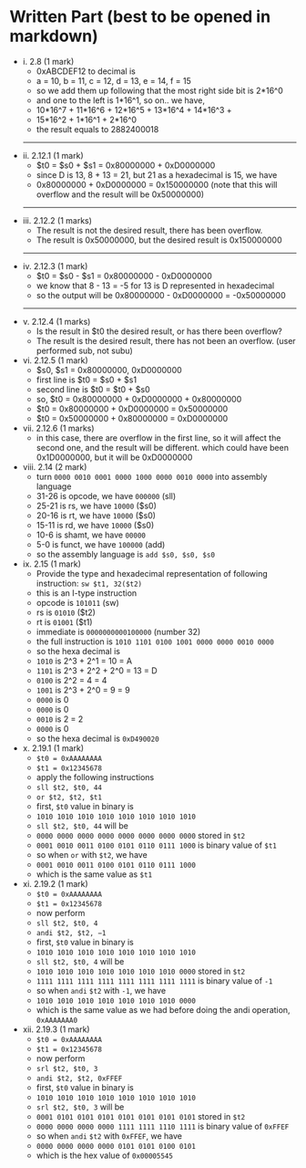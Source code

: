 # Written Part (best to be opened in markdown)

- i. 2.8 (1 mark)
  - 0xABCDEF12 to decimal is
  - a = 10, b = 11, c = 12, d = 13, e = 14, f = 15
  - so we add them up following that the most right side bit is 2\*16^0
  - and one to the left is 1\*16^1, so on.. we have,
  - 10\*16^7 + 11\*16^6 + 12\*16^5 + 13\*16^4 + 14\*16^3 +
  - 15\*16^2 + 1\*16^1 + 2\*16^0
  - the result equals to 2882400018
  ---
- ii. 2.12.1 (1 mark)
  - $t0 = $s0 + $s1 = 0x80000000 + 0xD0000000
  - since D is 13, 8 + 13 = 21, but 21 as a hexadecimal is 15, we have
  - 0x80000000 + 0xD0000000 = 0x150000000 (note that this will overflow and the result will be 0x50000000)
  ---
- iii. 2.12.2 (1 marks)
  - The result is not the desired result, there has been overflow.
  - The result is 0x50000000, but the desired result is 0x150000000
  ---
- iv. 2.12.3 (1 mark)
  - $t0 = $s0 - $s1 = 0x80000000 - 0xD0000000
  - we know that 8 - 13 = -5 for 13 is D represented in hexadecimal
  - so the output will be 0x80000000 - 0xD0000000 = -0x50000000
  ---
- v. 2.12.4 (1 marks)
  - Is the result in $t0 the desired result, or has there been overflow?
  - The result is the desired result, there has not been an overflow. (user performed sub, not subu)
- vi. 2.12.5 (1 mark)
  - $s0, $s1 = 0x80000000, 0xD0000000
  - first line is $t0 = $s0 + $s1
  - second line is $t0 = $t0 + $s0
  - so, $t0 = 0x80000000 + 0xD0000000 + 0x80000000
  - $t0 = 0x80000000 + 0xD0000000 = 0x50000000
  - $t0 = 0x50000000 + 0x80000000 = 0xD0000000
- vii. 2.12.6 (1 marks)
  - in this case, there are overflow in the first line, so it will affect the second one, and the result will be different. which could have been 0x1D0000000, but it will be 0xD0000000
- viii. 2.14 (2 mark)
  - turn `0000 0010 0001 0000 1000 0000 0010 0000` into assembly language
  - 31-26 is opcode, we have `000000` (sll)
  - 25-21 is rs, we have `10000` ($s0)
  - 20-16 is rt, we have `10000` ($s0)
  - 15-11 is rd, we have `10000` ($s0)
  - 10-6 is shamt, we have `00000` 
  - 5-0 is funct, we have `100000` (add)
  - so the assembly language is `add $s0, $s0, $s0`
- ix. 2.15 (1 mark)
  - Provide the type and hexadecimal representation of
following instruction: `sw $t1, 32($t2)`
  - this is an I-type instruction
  - opcode is `101011` (sw)
  - rs is `01010` ($t2)
  - rt is `01001` ($t1)
  - immediate is `0000000000100000` (number 32)
  - the full instruction is `1010 1101 0100 1001 0000 0000 0010 0000`
  - so the hexa decimal is
  - `1010` is 2^3 + 2^1 = 10 = A
  - `1101` is 2^3 + 2^2 + 2^0 = 13 = D
  - `0100` is 2^2 = 4 = 4
  - `1001` is 2^3 + 2^0 = 9 = 9
  - `0000` is 0
  - `0000` is 0
  - `0010` is 2 = 2
  - `0000` is 0
  - so the hexa decimal is `0xD490020`
- x. 2.19.1 (1 mark)
  - `$t0 = 0xAAAAAAAA`
  - `$t1 = 0x12345678`
  - apply the following instructions
  - `sll $t2, $t0, 44`
  - `or $t2, $t2, $t1`
  - first, `$t0` value in binary is
  - `1010 1010 1010 1010 1010 1010 1010 1010`
  - `sll $t2, $t0, 44` will be
  - `0000 0000 0000 0000 0000 0000 0000 0000` stored in `$t2`
  - `0001 0010 0011 0100 0101 0110 0111 1000` is binary value of `$t1`
  - so when `or` with `$t2`, we have
  - `0001 0010 0011 0100 0101 0110 0111 1000`
  - which is the same value as `$t1`
- xi. 2.19.2 (1 mark)
  - `$t0 = 0xAAAAAAAA`
  - `$t1 = 0x12345678`
  - now perform
  - `sll $t2, $t0, 4`
  - `andi $t2, $t2, −1`
  - first, `$t0` value in binary is
  - `1010 1010 1010 1010 1010 1010 1010 1010`
  - `sll $t2, $t0, 4` will be
  - `1010 1010 1010 1010 1010 1010 1010 0000` stored in `$t2`
  - `1111 1111 1111 1111 1111 1111 1111 1111` is binary value of `-1`
  - so when `andi` `$t2` with `-1`, we have
  - `1010 1010 1010 1010 1010 1010 1010 0000`
  - which is the same value as we had before doing the andi operation, `0xAAAAAAA0`
- xii. 2.19.3 (1 mark)
  - `$t0 = 0xAAAAAAAA`
  - `$t1 = 0x12345678`
  - now perform
  - `srl $t2, $t0, 3`
  - `andi $t2, $t2, 0xFFEF`
  - first, `$t0` value in binary is
  - `1010 1010 1010 1010 1010 1010 1010 1010`
  - `srl $t2, $t0, 3` will be
  - `0001 0101 0101 0101 0101 0101 0101 0101` stored in `$t2`
  - `0000 0000 0000 0000 1111 1111 1110 1111` is binary value of `0xFFEF`
  - so when `andi` `$t2` with `0xFFEF`, we have
  - `0000 0000 0000 0000 0101 0101 0100 0101`
  - which is the hex value of `0x00005545`
